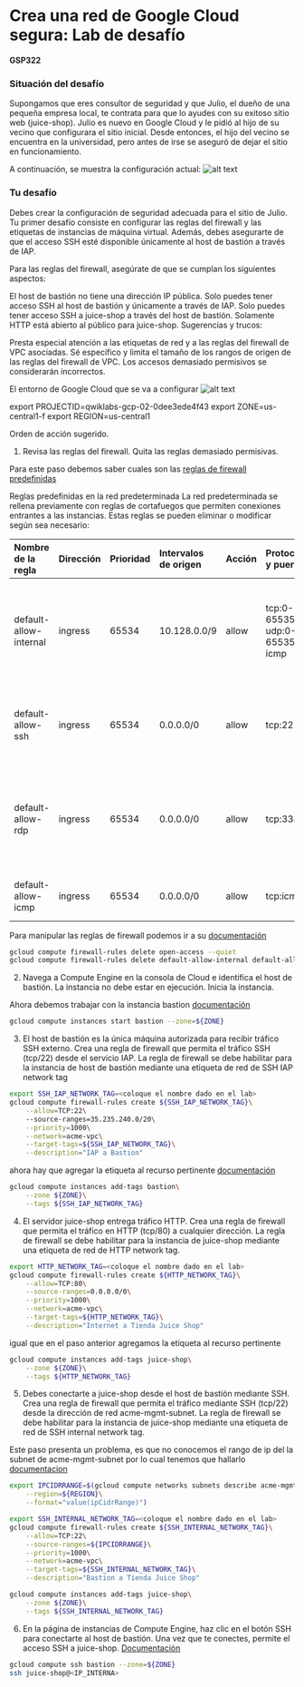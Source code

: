 # Crea una red de Google Cloud segura: Lab de desafío

**GSP322**

### Situación del desafío

Supongamos que eres consultor de seguridad y que Julio, el dueño de una pequeña empresa local, te contrata para que lo ayudes con su exitoso sitio web (juice-shop). Julio es nuevo en Google Cloud y le pidió al hijo de su vecino que configurara el sitio inicial. Desde entonces, el hijo del vecino se encuentra en la universidad, pero antes de irse se aseguró de dejar el sitio en funcionamiento.

A continuación, se muestra la configuración actual:
![alt text](image.png)

### Tu desafío

Debes crear la configuración de seguridad adecuada para el sitio de Julio. Tu primer desafío consiste en configurar las reglas del firewall y las etiquetas de instancias de máquina virtual. Además, debes asegurarte de que el acceso SSH esté disponible únicamente al host de bastión a través de IAP.

Para las reglas del firewall, asegúrate de que se cumplan los siguientes aspectos:

El host de bastión no tiene una dirección IP pública.
Solo puedes tener acceso SSH al host de bastión y únicamente a través de IAP.
Solo puedes tener acceso SSH a juice-shop a través del host de bastión.
Solamente HTTP está abierto al público para juice-shop.
Sugerencias y trucos:

Presta especial atención a las etiquetas de red y a las reglas del firewall de VPC asociadas.
Sé específico y limita el tamaño de los rangos de origen de las reglas del firewall de VPC.
Los accesos demasiado permisivos se considerarán incorrectos.

El entorno de Google Cloud que se va a configurar
![alt text](image-1.png)

export PROJECTID=qwiklabs-gcp-02-0dee3ede4f43
export ZONE=us-central1-f
export REGION=us-central1

Orden de acción sugerido.

1. Revisa las reglas del firewall. Quita las reglas demasiado permisivas.

Para este paso debemos saber cuales son las [reglas de firewall predefinidas](https://cloud.google.com/firewall/docs/firewalls?hl=es)

Reglas predefinidas en la red predeterminada
La red predeterminada se rellena previamente con reglas de cortafuegos que permiten conexiones entrantes a las instancias. Estas reglas se pueden eliminar o modificar según sea necesario:

|Nombre de la regla|Dirección|Prioridad|Intervalos de origen|Acción|Protocolos y puertos|Descripción|
|:-----------------|:--------|:--------|:-------------------|:-----|:-------------------|:----------|
|default-allow-internal|ingress|65534|10.128.0.0/9|allow|tcp:0-65535<br>udp:0-65535<br>icmp|Permite las conexiones entrantes a instancias de VM desde otras instancias de la misma red VPC.|
|default-allow-ssh|ingress|65534|0.0.0.0/0|allow|tcp:22|Te permite conectarte a instancias con herramientas como ssh, scp o sftp.|
|default-allow-rdp|ingress|65534|0.0.0.0/0|allow|tcp:3389|Te permite conectarte a instancias mediante el protocolo de escritorio remoto (RDP) de Microsoft.|
|default-allow-icmp|ingress|65534|0.0.0.0/0|allow|tcp:icmp|Te permite usar herramientas como ping.|

Para manipular las reglas de firewall podemos ir a su [documentación](https://cloud.google.com/sdk/gcloud/reference/compute/firewall-rules)

```bash 
gcloud compute firewall-rules delete open-access --quiet
gcloud compute firewall-rules delete default-allow-internal default-allow-rdp default-allow-icmp
```

2. Navega a Compute Engine en la consola de Cloud e identifica el host de bastión. La instancia no debe estar en ejecución. Inicia la instancia.

Ahora debemos trabajar con la instancia bastion [documentación](https://cloud.google.com/sdk/gcloud/reference/compute/instances)  

```bash 
gcloud compute instances start bastion --zone=${ZONE}
```

3. El host de bastión es la única máquina autorizada para recibir tráfico SSH externo. Crea una regla de firewall que permita el tráfico SSH (tcp/22) desde el servicio IAP. La regla de firewall se debe habilitar para la instancia de host de bastión mediante una etiqueta de red de SSH IAP network tag

```bash
export SSH_IAP_NETWORK_TAG=<coloque el nombre dado en el lab>
gcloud compute firewall-rules create ${SSH_IAP_NETWORK_TAG}\
    --allow=TCP:22\ 
    --source-ranges=35.235.240.0/20\
    --priority=1000\
    --network=acme-vpc\
    --target-tags=${SSH_IAP_NETWORK_TAG}\
    --description="IAP a Bastion"
```

ahora hay que agregar la etiqueta al recurso pertinente [documentación](https://cloud.google.com/vpc/docs/add-remove-network-tags?hl=es-419)

```bash
gcloud compute instances add-tags bastion\
    --zone ${ZONE}\
    --tags ${SSH_IAP_NETWORK_TAG}
```    

4. El servidor juice-shop entrega tráfico HTTP. Crea una regla de firewall que permita el tráfico en HTTP (tcp/80) a cualquier dirección. La regla de firewall se debe habilitar para la instancia de juice-shop mediante una etiqueta de red de HTTP network tag.

```bash
export HTTP_NETWORK_TAG=<coloque el nombre dado en el lab>
gcloud compute firewall-rules create ${HTTP_NETWORK_TAG}\
    --allow=TCP:80\
    --source-ranges=0.0.0.0/0\
    --priority=1000\
    --network=acme-vpc\
    --target-tags=${HTTP_NETWORK_TAG}\
    --description="Internet a Tienda Juice Shop"
```

igual que en el paso anterior agregamos la etiqueta al recurso pertinente

```bash
gcloud compute instances add-tags juice-shop\
    --zone ${ZONE}\
    --tags ${HTTP_NETWORK_TAG}
```    

5. Debes conectarte a juice-shop desde el host de bastión mediante SSH. Crea una regla de firewall que permita el tráfico mediante SSH (tcp/22) desde la dirección de red acme-mgmt-subnet. La regla de firewall se debe habilitar para la instancia de juice-shop mediante una etiqueta de red de SSH internal network tag.


Este paso presenta un problema, es que no conocemos el rango de ip del la subnet de acme-mgmt-subnet por lo cual tenemos que hallarlo [documentacion](https://cloud.google.com/sdk/gcloud/reference/compute/networks/subnets)


```bash
export IPCIDRRANGE=$(gcloud compute networks subnets describe acme-mgmt-subnet\
    --region=${REGION}\
    --format="value(ipCidrRange)")

export SSH_INTERNAL_NETWORK_TAG=<coloque el nombre dado en el lab>
gcloud compute firewall-rules create ${SSH_INTERNAL_NETWORK_TAG}\
    --allow=TCP:22\
    --source-ranges=${IPCIDRRANGE}\
    --priority=1000\
    --network=acme-vpc\
    --target-tags=${SSH_INTERNAL_NETWORK_TAG}\
    --description="Bastion a Tienda Juice Shop"

gcloud compute instances add-tags juice-shop\
    --zone ${ZONE}\
    --tags ${SSH_INTERNAL_NETWORK_TAG}
```

6. En la página de instancias de Compute Engine, haz clic en el botón SSH para conectarte al host de bastión. Una vez que te conectes, permite el acceso SSH a juice-shop. [Documentación](https://cloud.google.com/sdk/gcloud/reference/compute/ssh)


```bash 
gcloud compute ssh bastion --zone=${ZONE}
ssh juice-shop@<IP_INTERNA>
```


